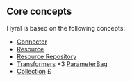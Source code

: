 
## Core concepts

Hyral is based on the following concepts:

* [Connector](connector.md)
* [Resource](resource.md)
* [Resource Repository](resource-repository.md)
* [Transformers](transformers.md)
*3 [ParameterBag](parameterBag.md)
* [Collection](collection.md)
£